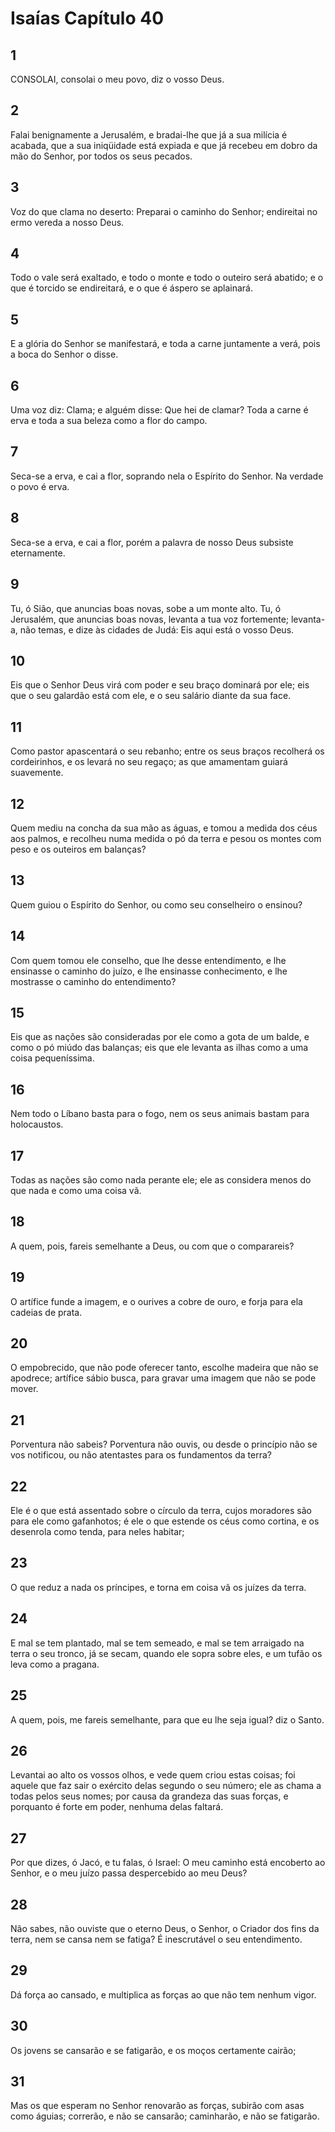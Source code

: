 # Isaías Capítulo 40

## 1
CONSOLAI, consolai o meu povo, diz o vosso Deus.

## 2
Falai benignamente a Jerusalém, e bradai-lhe que já a sua milícia é acabada, que a sua iniqüidade está expiada e que já recebeu em dobro da mão do Senhor, por todos os seus pecados.

## 3
Voz do que clama no deserto: Preparai o caminho do Senhor; endireitai no ermo vereda a nosso Deus.

## 4
Todo o vale será exaltado, e todo o monte e todo o outeiro será abatido; e o que é torcido se endireitará, e o que é áspero se aplainará.

## 5
E a glória do Senhor se manifestará, e toda a carne juntamente a verá, pois a boca do Senhor o disse.

## 6
Uma voz diz: Clama; e alguém disse: Que hei de clamar? Toda a carne é erva e toda a sua beleza como a flor do campo.

## 7
Seca-se a erva, e cai a flor, soprando nela o Espírito do Senhor. Na verdade o povo é erva.

## 8
Seca-se a erva, e cai a flor, porém a palavra de nosso Deus subsiste eternamente.

## 9
Tu, ó Sião, que anuncias boas novas, sobe a um monte alto. Tu, ó Jerusalém, que anuncias boas novas, levanta a tua voz fortemente; levanta-a, não temas, e dize às cidades de Judá: Eis aqui está o vosso Deus.

## 10
Eis que o Senhor Deus virá com poder e seu braço dominará por ele; eis que o seu galardão está com ele, e o seu salário diante da sua face.

## 11
Como pastor apascentará o seu rebanho; entre os seus braços recolherá os cordeirinhos, e os levará no seu regaço; as que amamentam guiará suavemente.

## 12
Quem mediu na concha da sua mão as águas, e tomou a medida dos céus aos palmos, e recolheu numa medida o pó da terra e pesou os montes com peso e os outeiros em balanças?

## 13
Quem guiou o Espírito do Senhor, ou como seu conselheiro o ensinou?

## 14
Com quem tomou ele conselho, que lhe desse entendimento, e lhe ensinasse o caminho do juízo, e lhe ensinasse conhecimento, e lhe mostrasse o caminho do entendimento?

## 15
Eis que as nações são consideradas por ele como a gota de um balde, e como o pó miúdo das balanças; eis que ele levanta as ilhas como a uma coisa pequeníssima.

## 16
Nem todo o Líbano basta para o fogo, nem os seus animais bastam para holocaustos.

## 17
Todas as nações são como nada perante ele; ele as considera menos do que nada e como uma coisa vã.

## 18
A quem, pois, fareis semelhante a Deus, ou com que o comparareis?

## 19
O artífice funde a imagem, e o ourives a cobre de ouro, e forja para ela cadeias de prata.

## 20
O empobrecido, que não pode oferecer tanto, escolhe madeira que não se apodrece; artífice sábio busca, para gravar uma imagem que não se pode mover.

## 21
Porventura não sabeis? Porventura não ouvis, ou desde o princípio não se vos notificou, ou não atentastes para os fundamentos da terra?

## 22
Ele é o que está assentado sobre o círculo da terra, cujos moradores são para ele como gafanhotos; é ele o que estende os céus como cortina, e os desenrola como tenda, para neles habitar;

## 23
O que reduz a nada os príncipes, e torna em coisa vã os juízes da terra.

## 24
E mal se tem plantado, mal se tem semeado, e mal se tem arraigado na terra o seu tronco, já se secam, quando ele sopra sobre eles, e um tufão os leva como a pragana.

## 25
A quem, pois, me fareis semelhante, para que eu lhe seja igual? diz o Santo.

## 26
Levantai ao alto os vossos olhos, e vede quem criou estas coisas; foi aquele que faz sair o exército delas segundo o seu número; ele as chama a todas pelos seus nomes; por causa da grandeza das suas forças, e porquanto é forte em poder, nenhuma delas faltará.

## 27
Por que dizes, ó Jacó, e tu falas, ó Israel: O meu caminho está encoberto ao Senhor, e o meu juízo passa despercebido ao meu Deus?

## 28
Não sabes, não ouviste que o eterno Deus, o Senhor, o Criador dos fins da terra, nem se cansa nem se fatiga? É inescrutável o seu entendimento.

## 29
Dá força ao cansado, e multiplica as forças ao que não tem nenhum vigor.

## 30
Os jovens se cansarão e se fatigarão, e os moços certamente cairão;

## 31
Mas os que esperam no Senhor renovarão as forças, subirão com asas como águias; correrão, e não se cansarão; caminharão, e não se fatigarão.

